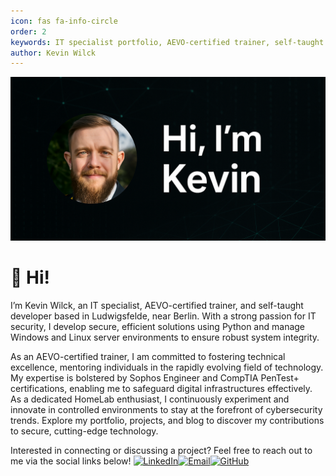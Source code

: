 ```yaml
---
icon: fas fa-info-circle
order: 2
keywords: IT specialist portfolio, AEVO-certified trainer, self-taught developer, IT security, Ludwigsfelde, Berlin, cybersecurity, Python, system administration, HomeLab
author: Kevin Wilck
---
```


![Hero image](/assets/img/hero.png)
# 👋 Hi!

I’m Kevin Wilck, an IT specialist, AEVO-certified trainer, and self-taught developer based in Ludwigsfelde, near Berlin. With a strong passion for IT security, I develop secure, efficient solutions using Python and manage Windows and Linux server environments to ensure robust system integrity.

As an AEVO-certified trainer, I am committed to fostering technical excellence, mentoring individuals in the rapidly evolving field of technology. My expertise is bolstered by Sophos Engineer and CompTIA PenTest+ certifications, enabling me to safeguard digital infrastructures effectively. As a dedicated HomeLab enthusiast, I continuously experiment and innovate in controlled environments to stay at the forefront of cybersecurity trends. Explore my portfolio, projects, and blog to discover my contributions to secure, cutting-edge technology.

Interested in connecting or discussing a project? Feel free to reach out to me via the social links below!
[![LinkedIn](https://img.shields.io/badge/LinkedIn-0077B5?style=for-the-badge&logo=linkedin&logoColor=white)](https://www.linkedin.com/in/kevin-wilck/)[![Email](https://img.shields.io/badge/Email-D14836?style=for-the-badge&logo=gmail&logoColor=white)](mailto:kevin@wilck.io)[![GitHub](https://img.shields.io/badge/GitHub-181717?style=for-the-badge&logo=github&logoColor=white)](https://github.com/kw-soft)